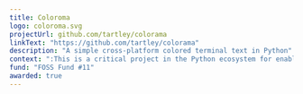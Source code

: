 ```yaml
---
title: Coloroma
logo: coloroma.svg
projectUrl: github.com/tartley/colorama
linkText: "https://github.com/tartley/colorama"
description: "A simple cross-platform colored terminal text in Python"
context: ":This is a critical project in the Python ecosystem for enabling 'normal' color output to work on Windows. It is used by a wide variety of projects, including the Azure CLI and pip. Sponsorship to maintainer Jonathan Hartley."
fund: "FOSS Fund #11"
awarded: true
---
```


